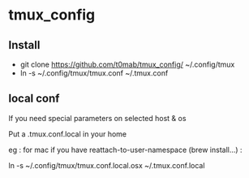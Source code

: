 tmux_config
===========

## Install

* git clone https://github.com/t0mab/tmux_config/ ~/.config/tmux
* ln -s ~/.config/tmux/tmux.conf ~/.tmux.conf

## local conf

If you need special parameters on selected host & os

Put a .tmux.conf.local in your home

eg : for mac if you have reattach-to-user-namespace (brew install...) :

ln -s ~/.config/tmux/tmux.conf.local.osx ~/.tmux.conf.local
